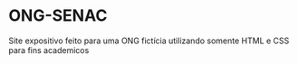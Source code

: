 # ONG-SENAC
Site expositivo feito para uma ONG fictícia utilizando somente HTML e CSS para fins academicos
